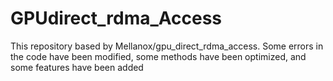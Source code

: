# GPUdirect_rdma_Access
This repository based by Mellanox/gpu_direct_rdma_access. Some errors in the code have been modified, some methods have been optimized, and some features have been added
